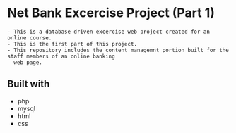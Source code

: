 # Net Bank Excercise Project (Part 1)
```
- This is a database driven excercise web project created for an online course.
- This is the first part of this project.
- This repository includes the content managemnt portion built for the staff members of an online banking 
  web page.
```

## Built with
* php
* mysql
* html
* css

